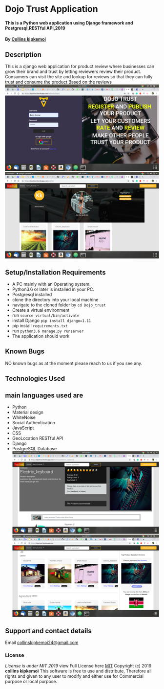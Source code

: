 # Dojo Trust Application
#### This is a Python web application using Django  framework and Postgresql,RESTful API,2019
#### By **[Collins kipkemoi](https://github.com/kipkemoimayor)**
## Description
This is a django web application for product review where businesses can grow their brand and trust by letting reviewers review their product. Consumers can visit the site and lookup for reviews so that they can fully trust and consume the product Based on the reviews
![Alt text](dojotrust/static/img/1.png)
![Alt text](dojotrust/static/img/2.png?)

## Setup/Installation Requirements
* A PC mainly with an Operating system.
* Python3.6 or later is installed in your PC.
* Postgresql installed
* clone the directory into your local machine
* navigate to the cloned folder by `cd Dojo_trust`
* Create a virtual environment
* run `source virtual/bin/activate`
* install Django `pip install django=1.11`
* pip install `requirements.txt`
* run `python3.6 manage.py runserver `
* The application should work

## Known Bugs
NO known bugs as at the moment please reach to us if you see any.


## Technologies Used
## main languages used are
* Python
* Material design
* WhiteNoise
* Social Authentication
* JavaScript
* CSS
* GeoLocation RESTful API
* Django
* PostgreSQL Database
![](dojotrust/static/img/3.png)
![](dojotrust/static/img/4.png)


## Support and contact details
Email collinskipkemoi24@gmail.com
### License
*License is under MIT 2019*
view Full License here [MIT](LICENSE)
Copyright (c) 2019 **collins kipkemoi**
This software is free to use and distribute, Therefore all rights and given to any user to modify and either use for Commercial purpose or local purpose.
